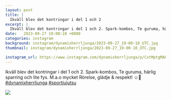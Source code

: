 ```yaml
---
layout: post
title: |
  Ikväll blev det kontringar i del 1 och 2
excerpt: |
  Ikväll blev det kontringar i del 1 och 2. Spark-kombos, Te guruma, härlig sparring och lite fys. M.a.o mycket Rörelse, glädje & respekt! ☺️👊  
date:   2023-09-27 19:00:10 +0000
categories: instagram
background: instagram/dynamixherrljunga/2023-09-27_19-00-10_UTC.jpg
thumbnail: instagram/dynamixherrljunga/2023-09-27_19-00-10_UTC.jpg

instagram_url: https://www.instagram.com/dynamixherrljunga/p/CxtMptgMA87
---
```

Ikväll blev det kontringar i del 1 och 2. Spark-kombos, Te guruma, härlig sparring och lite fys. M.a.o mycket Rörelse, glädje & respekt! ☺️👊 [#dynamixherrljunga](https://www.instagram.com/explore/tags/dynamixherrljunga/) [#sportjujutsu](https://www.instagram.com/explore/tags/sportjujutsu/)



<img src='{{ site.baseurl }}/instagram/dynamixherrljunga/2023-09-27_19-00-10_UTC.jpg' class='img-fluid' />
